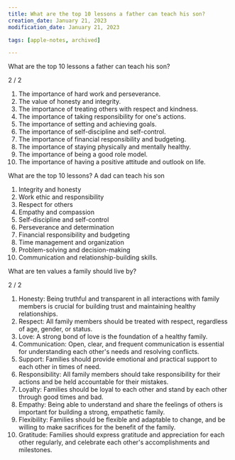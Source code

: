```yaml
---
title: What are the top 10 lessons a father can teach his son?
creation_date: January 21, 2023
modification_date: January 21, 2023

tags: [apple-notes, archived]

---
```



What are the top 10 lessons a father can teach his son?

2 / 2

1. The importance of hard work and perseverance.
2. The value of honesty and integrity.
3. The importance of treating others with respect and kindness.
4. The importance of taking responsibility for one's actions.
5. The importance of setting and achieving goals.
6. The importance of self-discipline and self-control.
7. The importance of financial responsibility and budgeting.
8. The importance of staying physically and mentally healthy.
9. The importance of being a good role model.
10. The importance of having a positive attitude and outlook on life.

What are the top 10 lessons? A dad can teach his son

1. Integrity and honesty
2. Work ethic and responsibility
3. Respect for others
4. Empathy and compassion
5. Self-discipline and self-control
6. Perseverance and determination
7. Financial responsibility and budgeting
8. Time management and organization
9. Problem-solving and decision-making
10. Communication and relationship-building skills.

What are ten values a family should live by?

2 / 2

1. Honesty: Being truthful and transparent in all interactions with family members is crucial for building trust and maintaining healthy relationships.
2. Respect: All family members should be treated with respect, regardless of age, gender, or status.
3. Love: A strong bond of love is the foundation of a healthy family.
4. Communication: Open, clear, and frequent communication is essential for understanding each other's needs and resolving conflicts.
5. Support: Families should provide emotional and practical support to each other in times of need.
6. Responsibility: All family members should take responsibility for their actions and be held accountable for their mistakes.
7. Loyalty: Families should be loyal to each other and stand by each other through good times and bad.
8. Empathy: Being able to understand and share the feelings of others is important for building a strong, empathetic family.
9. Flexibility: Families should be flexible and adaptable to change, and be willing to make sacrifices for the benefit of the family.
10. Gratitude: Families should express gratitude and appreciation for each other regularly, and celebrate each other's accomplishments and milestones.

